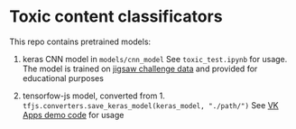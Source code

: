 # Toxic content classificators

This repo contains pretrained models:

1. keras CNN model in ```models/cnn_model``` 
See ```toxic_test.ipynb``` for usage.
The model is trained on [jigsaw challenge data](https://www.kaggle.com/c/jigsaw-toxic-comment-classification-challenge) and provided for educational purposes

2. tensorfow-js model, converted from 1.
```tfjs.converters.save_keras_model(keras_model, "./path/")```
See [VK Apps demo code](https://github.com/VKCOM/vk-apps-tensorflow-example) for usage
